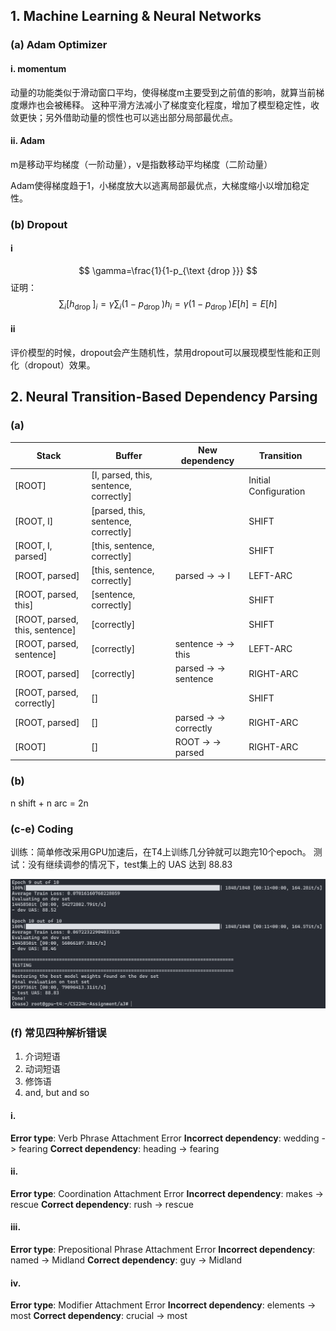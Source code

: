 ## 1. Machine Learning & Neural Networks
### (a) Adam Optimizer
#### i. momentum
动量的功能类似于滑动窗口平均，使得梯度m主要受到之前值的影响，就算当前梯度爆炸也会被稀释。
这种平滑方法减小了梯度变化程度，增加了模型稳定性，收敛更快；另外借助动量的惯性也可以逃出部分局部最优点。

#### ii. Adam
m是移动平均梯度（一阶动量），v是指数移动平均梯度（二阶动量）

Adam使得梯度趋于1，小梯度放大以逃离局部最优点，大梯度缩小以增加稳定性。
 

### (b) Dropout
#### i
$$
\gamma=\frac{1}{1-p_{\text {drop }}}
$$
证明：
$$
\sum_{i}\left[h_{\text {drop }}\right]_{i}=\gamma \sum_{i}\left(1-p_{\text {drop }}\right) h_{i}=\gamma\left(1-p_{\text {drop }}\right) E[h]=E[h]
$$

#### ii
评价模型的时候，dropout会产生随机性，禁用dropout可以展现模型性能和正则化（dropout）效果。

## 2. Neural Transition-Based Dependency Parsing

### (a)

| Stack                          | Buffer                                 | New dependency       | Transition           |     |
| ------------------------------ | -------------------------------------- | -------------------- | -------------------- | --- |
| [ROOT]                         | [I, parsed, this, sentence, correctly] |                      | Initial Conﬁguration |     |
| [ROOT, I]                      | [parsed, this, sentence, correctly]    |                      | SHIFT                |     |
| [ROOT, I, parsed]              | [this, sentence, correctly]            |                      | SHIFT                |     |
| [ROOT, parsed]                 | [this, sentence, correctly]            | parsed → → I         | LEFT-ARC             |     |
| [ROOT, parsed, this]           | [sentence, correctly]                  |                      | SHIFT                |     |
| [ROOT, parsed, this, sentence] | [correctly]                            |                      | SHIFT                |     |
| [ROOT, parsed, sentence]       | [correctly]                            | sentence → → this    | LEFT-ARC             |     |
| [ROOT, parsed]                 | [correctly]                            | parsed → → sentence  | RIGHT-ARC            |     |
| [ROOT, parsed, correctly]      | []                                     |                      | SHIFT                |     |
| [ROOT, parsed]                 | []                                     | parsed → → correctly | RIGHT-ARC            |     |
| [ROOT]                         | []                                     | ROOT → → parsed      | RIGHT-ARC            |     |

### (b)
n shift + n arc = 2n

### (c-e) Coding
训练：简单修改采用GPU加速后，在T4上训练几分钟就可以跑完10个epoch。
测试：没有继续调参的情况下，test集上的 UAS 达到 88.83 

![](./images/result.png)

### (f) 常见四种解析错误
1. 介词短语
2. 动词短语
3. 修饰语
4. and, but and so

#### i.
**Error type**: Verb Phrase Attachment Error
**Incorrect dependency**: wedding -> fearing
**Correct dependency**: heading -> fearing

#### ii.
**Error type**: Coordination Attachment Error
**Incorrect dependency**: makes -> rescue
**Correct dependency**: rush -> rescue

#### iii.
**Error type**: Prepositional Phrase Attachment Error
**Incorrect dependency**: named -> Midland
**Correct dependency**: guy -> Midland

#### iv.
**Error type**: Modifier Attachment Error
**Incorrect dependency**: elements -> most
**Correct dependency**: crucial -> most


